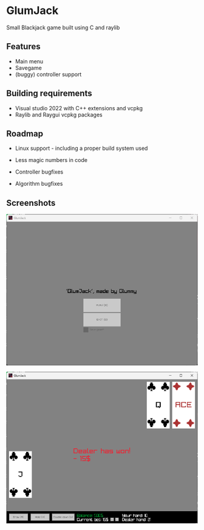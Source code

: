 
# GlumJack

Small Blackjack game built using C and raylib




## Features

- Main menu
- Savegame
- (buggy) controller support



## Building requirements
- Visual studio 2022 with C++ extensions and vcpkg
- Raylib and Raygui vcpkg packages

## Roadmap

- Linux support - including a proper build system used

- Less magic numbers in code

- Controller bugfixes

- Algorithm bugfixes 

## Screenshots

![App Screenshot 1](https://github.com/Glumboi/BlackjackGame_C/blob/main/screenShots/GJ1.png?raw=true)


![App Screenshot 2](https://github.com/Glumboi/BlackjackGame_C/blob/main/screenShots/GJ2.png?raw=true)

